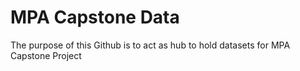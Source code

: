 # MPA Capstone Data
The purpose of this Github is to act as hub to hold datasets for MPA Capstone Project 
